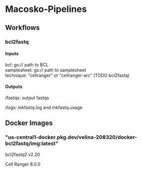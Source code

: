 # Macosko-Pipelines

## Workflows

### bcl2fastq

#### Inputs

bcl: gs:// path to BCL  
samplesheet: gs:// path to samplesheet  
technique: "cellranger" or "cellranger-arc" (TODO bcl2fastq)

#### Outputs

/fastqs: output fastqs

/logs: mkfastq.log and mkfastq.usage

## Docker Images
### "us-central1-docker.pkg.dev/velina-208320/docker-bcl2fastq/img:latest"
bcl2fastq2 v2.20

Cell Ranger 8.0.0
